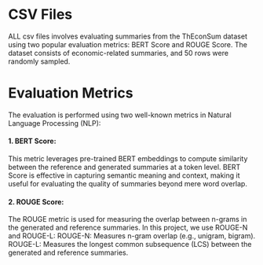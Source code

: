 # CSV Files
ALL csv files involves evaluating summaries from the ThEconSum dataset using two popular evaluation metrics: BERT Score and ROUGE Score. 
The dataset consists of economic-related summaries, and 50 rows were randomly sampled.

# Evaluation Metrics
The evaluation is performed using two well-known metrics in Natural Language Processing (NLP):

#### 1. BERT Score:
  This metric leverages pre-trained BERT embeddings to compute similarity between the reference and generated summaries at a token level.
BERT Score is effective in capturing semantic meaning and context, making it useful for evaluating the quality of summaries beyond mere word overlap.

#### 2. ROUGE Score:
  The ROUGE metric is used for measuring the overlap between n-grams in the generated and reference summaries.
In this project, we use ROUGE-N and ROUGE-L:
ROUGE-N: Measures n-gram overlap (e.g., unigram, bigram).
ROUGE-L: Measures the longest common subsequence (LCS) between the generated and reference summaries.
